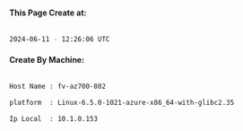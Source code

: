 
   
#### This Page Create at:

```bash

2024-06-11 - 12:26:06 UTC

```

#### Create By Machine:

```bash

Host Name : fv-az700-802

platform  : Linux-6.5.0-1021-azure-x86_64-with-glibc2.35

Ip Local  : 10.1.0.153

```

